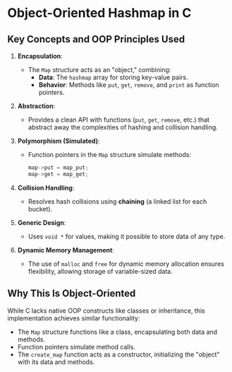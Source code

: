 # Object-Oriented Hashmap in C

## Key Concepts and OOP Principles Used

1. **Encapsulation**:
   - The `Map` structure acts as an "object," combining:
     - **Data**: The `hashmap` array for storing key-value pairs.
     - **Behavior**: Methods like `put`, `get`, `remove`, and `print` as function pointers.

2. **Abstraction**:
   - Provides a clean API with functions (`put`, `get`, `remove`, etc.) that abstract away the complexities of hashing and collision handling.

3. **Polymorphism (Simulated)**:
   - Function pointers in the `Map` structure simulate methods:
     ```c
     map->put = map_put;
     map->get = map_get;
     ```

4. **Collision Handling**:
   - Resolves hash collisions using **chaining** (a linked list for each bucket).

5. **Generic Design**:
   - Uses `void *` for values, making it possible to store data of any type.

6. **Dynamic Memory Management**:
   - The use of `malloc` and `free` for dynamic memory allocation ensures flexibility, allowing storage of variable-sized data.

## Why This Is Object-Oriented
While C lacks native OOP constructs like classes or inheritance, this implementation achieves similar functionality:
- The `Map` structure functions like a class, encapsulating both data and methods.
- Function pointers simulate method calls.
- The `create_map` function acts as a constructor, initializing the "object" with its data and methods.
